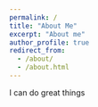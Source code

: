 ```yaml
---
permalink: /
title: "About Me"
excerpt: "About me"
author_profile: true
redirect_from: 
  - /about/
  - /about.html
---
```


I can do great things
